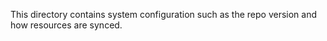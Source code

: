 This directory contains system configuration such as the repo version and how resources are synced.
